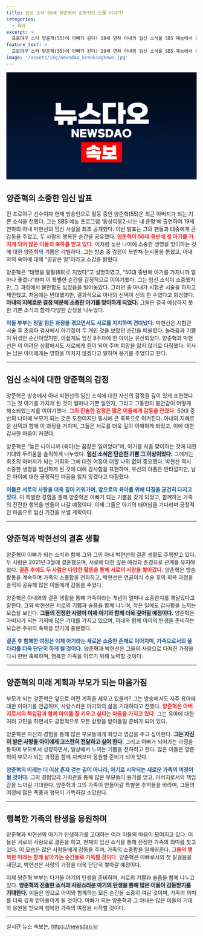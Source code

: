 ```yaml
---
title: 임신 소식 55세 양준혁의 감동적인 눈물 이야기!
categories:
  - 육아
excerpt: >
  프로야구 스타 양준혁(55)이 아빠가 된다! 19세 연하 아내의 임신 소식을 SBS 예능에서 공개하며 감격의 눈물을 흘렸다. 태명 팔팔(88)과 함께하는 새로운 여정, 그러나 8주차의 슬픈 소식도 전했다. 이 특별한 이야기를 지금 확인해보세요!
feature_text: >
  프로야구 스타 양준혁(55)이 아빠가 된다! 19세 연하 아내의 임신 소식을 SBS 예능에서 공개하며 감격의 눈물을 흘렸다. 태명 팔팔(88)과 함께하는 새로운 여정, 그러나 8주차의 슬픈 소식도 전했다. 이 특별한 이야기를 지금 확인해보세요!
image: '/assets/img/newsdao_breakingnews.jpg'
---
```


<p><img src="/assets/img/newsdao_breakingnews.jpg" alt="koreaapp 속보" /></p>

<h2 data-ke-size="size26">양준혁의 소중한 임신 발표</h2>

<p data-ke-size="size16">전 프로야구 선수이자 현재 방송인으로 활동 중인 양준혁(55)은 최근 아버지가 되는 기쁜 소식을 전했다. 그는 SBS 예능 프로그램 ‘동상이몽2-너는 내 운명’에 출연하여 19세 연하의 아내 박현선의 임신 사실을 최초 공개했다. 이번 발표는 그의 팬들과 대중에게 큰 감동을 주었고, 두 사람의 행복한 순간을 공유했다. <b><span style="color: #ee2323;">양준혁이 50대 중반에 첫 아기를 가지게 되어 많은 이들의 축하를 받고 있다.</span></b> 이처럼 늦은 나이에 소중한 생명을 맞이하는 것에 대한 양준혁의 기쁨은 각별하다. 그는 방송 중 감정이 복받쳐 눈시울을 붉혔고, 아내와의 육아에 대해 “꿈같은 일”이라고 소감을 밝혔다.</p>

<p data-ke-size="size16">양준혁은 “태명을 팔팔(88)로 지었다”고 설명하였고, “50대 중반에 아기를 가지니까 얼마나 좋겠나”라며 이 특별한 순간을 감정적으로 이야기했다. 그는 임신 소식이 소중했지만, 그 과정에서 불안함도 있었음을 털어놓았다. 그러던 중 아내가 시험관 시술을 하자고 제안했고, 처음에는 반대했지만, 결과적으로 아내의 선택이 신의 한 수였다고 회상했다. <b><span style="background-color: #21538527;">아내의 지혜로운 결정 덕분에 소중한 아기를 맞이하게 되었다.</span></b> 그들은 결국 예상하지 못한 기쁜 소식과 함께 다양한 감정을 나누었다.</p>

<p><b><span style="color: #1a5490;">이들 부부는 정말 힘든 과정을 겪으면서도 서로를 지지하며 견뎌냈다.</span></b> 박현선은 시험관 시술 후 초음파 검사에서 아기집이 두 개인 것을 보았던 순간을 떠올렸다. 놀라움과 기쁨이 뒤섞인 순간이었지만, 아쉽게도 임신 8주차에 한 아이는 유산되었다. 양준혁과 박현선은 이 어려운 상황에서도 서로에게 힘이 되어 주며 희망을 잃지 않기로 다짐했다. 의사는 남은 아이에게는 영향을 미치지 않겠다고 말하며 용기를 주었다고 한다.</p></p>

<hr>

<h2 data-ke-size="size26">임신 소식에 대한 양준혁의 감정</h2>

<p data-ke-size="size16">양준혁은 방송에서 아내 박현선의 임신 소식에 대한 자신의 감정을 깊이 있게 표현했다. 그는 첫 아기를 가지게 된 것이 얼마나 기쁜 일인지, 그리고 그동안의 불안감이 어떻게 해소되었는지를 이야기했다. <b><span style="color: #ee2323;">그의 진솔한 감정은 많은 이들에게 감동을 안겼다.</span></b> 50대 중반의 나이에 부모가 되는 것은 도전이지만 동시에 큰 축복으로 여겨진다. 아내의 지혜로운 선택과 함께 이 과정을 거치며, 그들은 서로를 더욱 깊이 이해하게 되었고, 이에 대한 감사한 마음이 커졌다.</p>

<p data-ke-size="size16">양준혁은 “늦은 나이니까 (육아)는 꿈같은 일이었다”며, 아기를 처음 맞이하는 것에 대한 기대와 두려움을 솔직하게 나누었다. <b><span style="background-color: #21538527;">임신 소식은 단순한 기쁨 그 이상이었다.</span></b> 그에게는 최초의 아버지가 되는 기회와 그에 대한 여정이 더할 나위 없이 중요했다. 박현선 역시 소중한 생명을 임신하게 된 것에 대해 감사함을 표현하며, 유산의 아픔은 안타깝지만, 남은 아이에 대한 긍정적인 마음을 잃지 않겠다고 다짐했다.</p>

<p><b><span style="color: #1a5490;">이들은 서로의 사랑을 더욱 깊이 키워가며, 앞으로의 육아를 위해 다짐을 굳건히 다지고 있다.</span></b> 이 특별한 경험을 통해 양준혁은 아빠가 되는 기쁨을 갖게 되었고, 함께하는 가족의 잔잔한 행복을 만들어 나갈 예정이다. 이제 그들은 아기의 태어남을 기다리며 긍정적인 마음으로 임신 기간을 보낼 계획이다.</p></p>

<hr>

<h2 data-ke-size="size26">양준혁과 박현선의 결혼 생활</h2>

<p data-ke-size="size16">양준혁이 아빠가 되는 소식과 함께 그와 그의 아내 박현선의 결혼 생활도 주목받고 있다. 두 사람은 2021년 3월에 결혼했으며, 서로에 대한 깊은 애정과 존경으로 관계를 유지해왔다. <b><span style="color: #ee2323;">결혼 후에도 두 사람은 다양한 활동을 통해 서로의 사랑을 쌓아갔다.</span></b> 양준혁은 방송 활동을 계속하며 가족의 소중함을 전파하고, 박현선은 연골이식 수술 후의 회복 과정을 솔직히 공유해 많은 이들에게 감동을 주었다.</p>

<p data-ke-size="size16">양준혁은 아내와의 결혼 생활을 통해 가족이라는 개념이 얼마나 소중한지를 깨달았다고 말한다. 그와 박현선은 서로의 기쁨과 슬픔을 함께 나누며, 작은 일에도 감사함을 느끼는 모습을 보인다. <b><span style="background-color: #21538527;">그들의 진정한 사랑이 이제 아기와 함께 더욱 깊어질 예정이다.</span></b> 양준혁은 아버지가 되는 기회에 많은 기대를 가지고 있으며, 아내와 함께 아이의 탄생을 준비하는 모습은 주위의 축복을 받기에 충분했다.</p>

<p><b><span style="color: #1a5490;">결혼 후 함께한 여정은 이제 아기라는 새로운 소중한 존재로 이어지며, 가족으로서의 울타리를 더욱 단단히 하게 될 것이다.</span></b> 양준혁과 박현선은 그들의 사랑으로 다져진 가정을 다시 한번 축복하며, 행복한 가족을 이루기 위해 노력할 것이다.</p></p>

<hr>

<h2 data-ke-size="size26">양준혁의 미래 계획과 부모가 되는 마음가짐</h2>

<p data-ke-size="size16">부모가 되는 양준혁은 앞으로 어떤 계획을 세우고 있을까? 그는 방송에서도 자주 육아에 대한 이야기를 언급하며, 사랑스러운 아기와의 삶을 기대하다고 전했다. <b><span style="color: #ee2323;">양준혁은 아버지로서의 책임감과 함께 아이를 잘 키우고 싶다는 마음을 가지고 있다.</span></b> 그는 육아에 대한 여러 고민을 하면서도 긍정적으로 모든 상황을 받아들일 준비가 되어 있다.</p>

<p data-ke-size="size16">양준혁은 자신의 경험을 통해 많은 부모들에게 희망과 영감을 주고 싶어한다. <b><span style="background-color: #21538527;">그는 자신이 받은 사랑을 아이에게 고스란히 전달하고 싶어 한다.</span></b> 그리고 아빠가 되어가는 과정을 통하여 부모로서 성장하면서, 일상에서 느끼는 기쁨을 전하려고 한다. 많은 이들은 양준혁이 부모가 되는 과정을 함께 지켜보며 응원할 준비가 되어 있다.</p>

<p><b><span style="color: #1a5490;">양준혁의 미래는 더 이상 혼자 걷는 길이 아니라, 아기로 시작되는 새로운 가족의 여정이 될 것이다.</span></b> 그의 경험담과 가치관을 통해 많은 부모들이 용기를 얻고, 아버지로서의 책임감을 느끼길 기대한다. 양준혁과 그의 가족이 만들어갈 특별한 추억들을 바라며, 그들의 여정에 많은 폭풍과 행복이 가득하길 소망한다.</p></p>

<hr>

<h2 data-ke-size="size26">행복한 가족의 탄생을 응원하며</h2>

<p data-ke-size="size16">양준혁과 박현선의 아기가 탄생하기를 고대하는 여러 이들의 마음이 모여지고 있다. 이들은 서로의 사랑으로 결혼을 하고, 현재의 임신 소식을 통해 진정한 가족의 의미를 찾고 있다. 이 모습은 많은 사람들에게 감동을 주며, 가족의 소중함을 일깨워준다. <b><span style="color: #ee2323;">그들의 행복한 미래는 함께 살아가는 순간들로 가득할 것이다.</span></b> 양준혁은 아빠로서의 첫 발걸음을 내딛고, 박현선은 사랑의 가정을 더욱 단단히 쌓아갈 예정이다.</p>

<p data-ke-size="size16">이제 양준혁 부부는 다가올 아기의 탄생을 준비하며, 서로의 기쁨과 슬픔을 함께 나누고 있다. <b><span style="background-color: #21538527;">양준혁의 진솔한 소식과 사랑스러운 아기의 탄생을 통해 많은 이들이 감동받기를 기대한다.</span></b> 이들은 앞으로 아이와 함께하는 모든 순간을 소중히 여길 것이며, 가족의 의미를 더욱 깊게 받아들이게 될 것이다. 아빠가 되는 양준혁과 그 아내는 많은 이들의 기대와 응원을 받으며 행복한 가족의 여정을 시작할 것이다.</p>

<hr>
실시간 뉴스 속보는, <a href="https://newsdao.kr" rel="dofollow">https://newsdao.kr</a>


